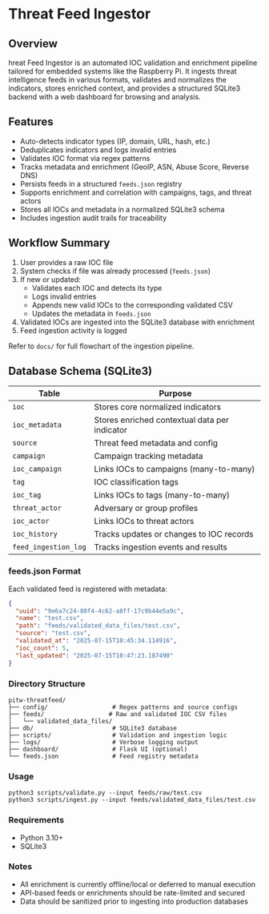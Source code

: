 # Threat Feed Ingestor

## Overview

hreat Feed Ingestor is an automated IOC validation and enrichment pipeline tailored for embedded systems like the Raspberry Pi. It ingests threat intelligence feeds in various formats, validates and normalizes the indicators, stores enriched context, and provides a structured SQLite3 backend with a web dashboard for browsing and analysis.

## Features

- Auto-detects indicator types (IP, domain, URL, hash, etc.)
- Deduplicates indicators and logs invalid entries
- Validates IOC format via regex patterns
- Tracks metadata and enrichment (GeoIP, ASN, Abuse Score, Reverse DNS)
- Persists feeds in a structured `feeds.json` registry
- Supports enrichment and correlation with campaigns, tags, and threat actors
- Stores all IOCs and metadata in a normalized SQLite3 schema
- Includes ingestion audit trails for traceability

## Workflow Summary

1. User provides a raw IOC file
2. System checks if file was already processed (`feeds.json`)
3. If new or updated:
   - Validates each IOC and detects its type
   - Logs invalid entries
   - Appends new valid IOCs to the corresponding validated CSV
   - Updates the metadata in `feeds.json`
4. Validated IOCs are ingested into the SQLite3 database with enrichment
5. Feed ingestion activity is logged

Refer to `docs/` for full flowchart of the ingestion pipeline.

## Database Schema (SQLite3)

| Table              | Purpose                                            |
| ------------------ | -------------------------------------------------- |
| `ioc`              | Stores core normalized indicators                  |
| `ioc_metadata`     | Stores enriched contextual data per indicator      |
| `source`           | Threat feed metadata and config                    |
| `campaign`         | Campaign tracking metadata                         |
| `ioc_campaign`     | Links IOCs to campaigns (many-to-many)            |
| `tag`              | IOC classification tags                            |
| `ioc_tag`          | Links IOCs to tags (many-to-many)                 |
| `threat_actor`     | Adversary or group profiles                        |
| `ioc_actor`        | Links IOCs to threat actors                        |
| `ioc_history`      | Tracks updates or changes to IOC records           |
| `feed_ingestion_log` | Tracks ingestion events and results               |

### feeds.json Format

Each validated feed is registered with metadata:

```json
{
  "uuid": "9e6a7c24-80f4-4c62-a8ff-17c9b44e5a9c",
  "name": "test.csv",
  "path": "feeds/validated_data_files/test.csv",
  "source": "test.csv",
  "validated_at": "2025-07-15T10:45:34.114916",
  "ioc_count": 5,
  "last_updated": "2025-07-15T10:47:23.187490"
}
```

### Directory Structure
```
pitw-threatfeed/
├── config/                  # Regex patterns and source configs
├── feeds/                  # Raw and validated IOC CSV files
│   └── validated_data_files/
├── db/                      # SQLite3 database
├── scripts/                 # Validation and ingestion logic
├── logs/                    # Verbose logging output
├── dashboard/               # Flask UI (optional)
└── feeds.json               # Feed registry metadata
```

### Usage
```
python3 scripts/validate.py --input feeds/raw/test.csv
python3 scripts/ingest.py --input feeds/validated_data_files/test.csv
```

### Requirements
- Python 3.10+
- SQLite3


### Notes

- All enrichment is currently offline/local or deferred to manual execution
- API-based feeds or enrichments should be rate-limited and secured
- Data should be sanitized prior to ingesting into production databases